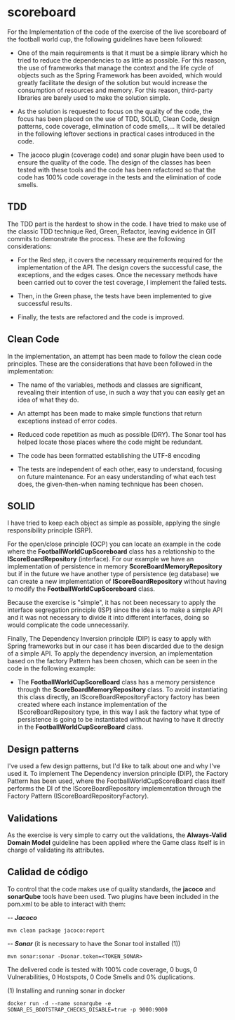 
# scoreboard

 For the Implementation of the code of the exercise of the live scoreboard of the football world cup, the following guidelines have been followed:

- One of the main requirements is that it must be a simple library which he tried to reduce the dependencies to as little as possible. For this reason, the use of frameworks that manage the context and the life cycle of objects such as the Spring Framework has been avoided, which would greatly facilitate the design of the solution but would increase the consumption of resources and memory.
For this reason, third-party libraries are barely used to make the solution simple.

- As the solution is requested to focus on the quality of the code, the focus has been placed on the use of TDD, SOLID, Clean Code, design patterns, code coverage, elimination of code smells,... It will be detailed in the following leftover sections in practical cases introduced in the code.

- The jacoco  plugin (coverage code) and sonar plugin have been used to ensure the quality of the code. The design of the classes has been tested with these tools and the code has been refactored so that the code has 100% code coverage in the tests and the elimination of code smells.

  
## TDD

The TDD part is the hardest to show in the code. I have tried to make use of the classic TDD technique Red, Green, Refactor, leaving evidence in GIT commits to demonstrate the process. These are the following considerations:

  

- For the Red step, it covers the necessary requirements required for the implementation of the API. The design covers the successful case, the exceptions, and the edges cases. Once the necessary methods have been carried out to cover the test coverage, I implement the failed tests.

- Then, in the Green phase, the tests have been implemented to give successful results.

- Finally, the tests are refactored and the code is improved.

  
## Clean Code

 In the implementation, an attempt has been made to follow the clean code principles. These are the considerations that have been followed in the implementation:

- The name of the variables, methods and classes are significant, revealing their intention of use, in such a way that you can easily get an idea of ​​what they do.

- An attempt has been made to make simple functions that return exceptions instead of error codes.

- Reduced code repetition as much as possible (DRY). The Sonar tool has helped locate those places where the code might be redundant.

- The code has been formatted establishing the UTF-8 encoding

- The tests are independent of each other, easy to understand, focusing on future maintenance. For an easy understanding of what each test does, the given-then-when naming technique has been chosen.

## SOLID

I have tried to keep each object as simple as possible, applying the single responsibility principle (SRP).

For the open/close principle (OCP) you can locate an example in the code where the **FootballWorldCupScoreboard** class has a relationship to the **IScoreBoardRepository** (interface). For our example we have an implementation of persistence in memory **ScoreBoardMemoryRepository** but if in the future we have another type of persistence (eg database) we can create a new implementation of **IScoreBoardRepository** without having to modify the **FootballWorldCupScoreboard** class.

Because the exercise is "simple", it has not been necessary to apply the interface segregation principle (ISP) since the idea is to make a simple API and it was not necessary to divide it into different interfaces, doing so would complicate the code unnecessarily.

Finally, The Dependency Inversion principle (DIP) is easy to apply with Spring frameworks but in our case it has been discarded due to the design of a simple API. To apply the dependency inversion, an implementation based on the factory Pattern has been chosen, which can be seen in the code in the following example:

- The **FootballWorldCupScoreBoard** class has a memory persistence through the **ScoreBoardMemoryRepository** class. To avoid instantiating this class directly, an IScoreBoardRepositoryFactory factory has been created where each instance implementation of the IScoreBoardRepository type, in this way I ask the factory what type of persistence is going to be instantiated without having to have it directly in the **FootballWorldCupScoreBoard** class.


## Design patterns

 I've used a few design patterns, but I'd like to talk about one and why I've used it. To implement The Dependency inversion principle (DIP), the Factory Pattern has been used, where the FootballWorldCupScoreBoard class itself performs the DI of the IScoreBoardRepository implementation through the Factory Pattern (IScoreBoardRepositoryFactory).

  
## Validations

As the exercise is very simple to carry out the validations, the **Always-Valid Domain Model** guideline has been applied where the Game class itself is in charge of validating its attributes.

  
## Calidad  de  código

 To control that the code makes use of quality standards, the **jacoco** and **sonarQube** tools have been used. Two plugins have been included in the pom.xml to be able to interact with them:

  

-- ***Jacoco***

	mvn clean package jacoco:report

-- ***Sonar*** (it is necessary to have the Sonar tool installed (1))

	mvn sonar:sonar -Dsonar.token=<TOKEN_SONAR>

The delivered code is tested with 100% code coverage, 0 bugs, 0 Vulnerabilities, 0 Hostspots, 0 Code Smells and 0% duplications.

  

(1) Installing and running sonar in docker

	docker run -d --name sonarqube -e SONAR_ES_BOOTSTRAP_CHECKS_DISABLE=true -p 9000:9000